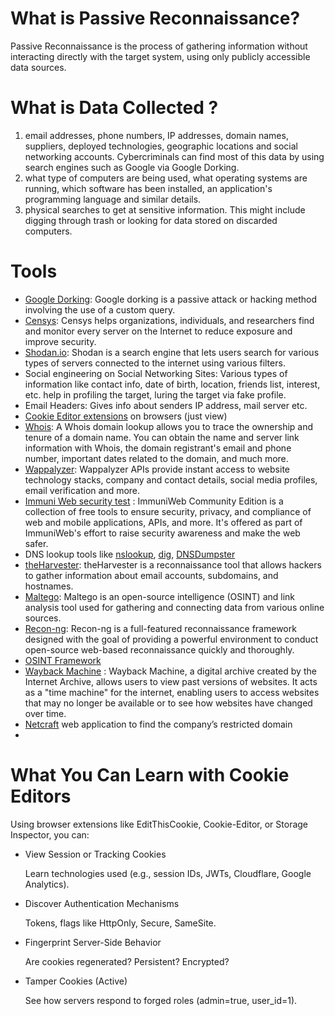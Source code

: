 # What is Passive Reconnaissance?
Passive Reconnaissance is the process of gathering information without interacting directly with the target system, using only publicly accessible data sources.
# What is Data Collected ?
1. email addresses, phone numbers, IP addresses, domain names, suppliers, deployed technologies, geographic locations and social networking accounts. Cybercriminals can find most of this data by using search engines such as Google via Google Dorking.
2. what type of computers are being used, what operating systems are running, which software has been installed, an application's programming language and similar details.
3. physical searches to get at sensitive information. This might include digging through trash or looking for data stored on discarded computers.

# Tools
- [Google Dorking](https://github.com/chr3st5an/Google-Dorking): Google dorking is a passive attack or hacking method involving the use of a custom query.
- [Censys](https://search.censys.io/): Censys helps organizations, individuals, and researchers find and monitor every server on the Internet to reduce exposure and improve security.
- [Shodan.io](https://www.shodan.io/): Shodan is a search engine that lets users search for various types of servers connected to the internet using various filters.
- Social engineering on Social Networking Sites: Various types of information like contact info, date of birth, location, friends list, interest, etc. help in profiling the target, luring the target via fake profile.
- Email Headers: Gives info about senders IP address, mail server etc.
- [Cookie Editor extensions](#what-you-can-learn-with-cookie-editors) on browsers (just view) 
- [Whois](https://labex.io/tutorials/linux-linux-whois-command-with-practical-examples-423010): A Whois domain lookup allows you to trace the ownership and tenure of a domain name. You can obtain the name and server link information with Whois, the domain registrant's email and phone number, important dates related to the domain, and much more.
- [Wappalyzer](https://www.wappalyzer.com/): Wappalyzer APIs provide instant access to website technology stacks, company and contact details, social media profiles, email verification and more.
- [Immuni Web security test](https://www.linkedin.com/pulse/day-88-immuniweb-community-edition-comprehensive-free-soumya-swarup-sa4jc/) : ImmuniWeb Community Edition is a collection of free tools to ensure security, privacy, and compliance of web and mobile applications, APIs, and more. It's offered as part of ImmuniWeb's effort to raise security awareness and make the web safer.
- DNS lookup tools like [nslookup](https://cheat.sh/nslookuphttps://cheat.sh/nslookup), [dig](https://cheat.sh/dig), [DNSDumpster](https://dnsdumpster.com/)
- [theHarvester](https://www.cheat-sheets.org/project/tldr/command/theharvester/): theHarvester is a reconnaissance tool that allows hackers to gather information about email accounts, subdomains, and hostnames.
- [Maltego](https://medium.com/@whart842/maltego-reference-guide-584bed1384a8): Maltego is an open-source intelligence (OSINT) and link analysis tool used for gathering and connecting data from various online sources.
- [Recon-ng](https://hackertarget.com/recon-ng-tutorial/): Recon-ng is a full-featured reconnaissance framework designed with the goal of providing a powerful environment to conduct open-source web-based reconnaissance quickly and thoroughly.
- [OSINT Framework](https://osintframework.com/)
- [Wayback Machine](https://web.archive.org/) : Wayback Machine, a digital archive created by the Internet Archive, allows users to view past versions of websites. It acts as a "time machine" for the internet, enabling users to access websites that may no longer be available or to see how websites have changed over time.
- [Netcraft](https://searchdns.netcraft.com/) web application to find the company’s restricted domain
- 

# What You Can Learn with Cookie Editors

Using browser extensions like EditThisCookie, Cookie-Editor, or Storage Inspector, you can:

- View Session or Tracking Cookies

    Learn technologies used (e.g., session IDs, JWTs, Cloudflare, Google Analytics).

- Discover Authentication Mechanisms

    Tokens, flags like HttpOnly, Secure, SameSite.

- Fingerprint Server-Side Behavior

    Are cookies regenerated? Persistent? Encrypted?

- Tamper Cookies (Active)

    See how servers respond to forged roles (admin=true, user_id=1).